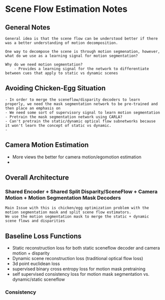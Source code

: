 # Scene Flow Estimation Notes

## General Notes
    General idea is that the scene flow can be understood better if there was a better understanding of motion decomposition.
    
    One way to decompose the scene is through motion segmenation, however, what do we use as a learning signal for motion segmentation?

    Why do we need motion segmentation?
        - Provides a learning signal for the network to differentiate between cues that apply to static vs dynamic scenes

## Avoiding Chicken-Egg Situation
    - In order to merge the sceneflow/disparity decoders to learn properly, we need the mask segmentation network to be pre-trained and then place an emphasis on 
    - We need some sort of supervisory signal to learn motion segmentation
    - Pretrain the mask segmentation network using CARLA? 
    - Can't pretrain the static/dynamic optical flow subnetworks because it won't learn the concept of static vs dynamic.
    -
    
## Camera Motion Estimation

- More views the better for camera motion/egomotion estimation
-  

## Overall Architecture

### Shared Encoder + Shared Split Disparity/SceneFlow + Camera Motion + Motion Segmentation Mask Decoders

    Main Issue with this is chicken/egg optimization problem with the motion segmentation mask and split scene flow estimators.  
    We use the motion segmentation mask to merge the static + dynamic scene flows and disparities

## Baseline Loss Functions
- Static reconstruction loss for both static sceneflow decoder and camera motion + disparity 
- Dynamic scene reconstruction loss (traditional optical flow loss)
- 3d point euclidean loss
- supervised binary cross entropy loss for motion mask pretraining 
- self supervised consistency loss for motion mask segmentation vs. dynamic/static sceneflow

### Consistency